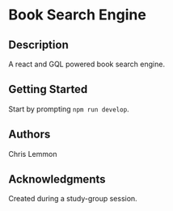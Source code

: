 # Book Search Engine

## Description
A react and GQL powered book search engine.

## Getting Started
Start by prompting `npm run develop`.

## Authors
Chris Lemmon

## Acknowledgments
Created during a study-group session.
